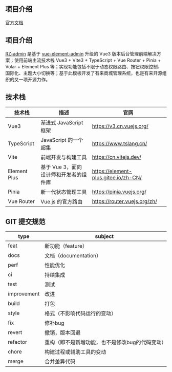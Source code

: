 ## 项目介绍

<a target="_blank" href="https://www.youlai.tech/pages/5d571c/">官方文档</a> 

## 项目介绍

[RZ-admin](https://gitee.com/youlaiorg/vue3-element-admin) 是基于 [vue-element-admin](https://gitee.com/panjiachen/vue-element-admin) 升级的 Vue3 版本后台管理前端解决方案；使用前端主流技术栈 Vue3 + Vite3 + TypeScript + Vue Router + Pinia + Volar + Element Plus 等；实现功能包括不限于动态权限路由、按钮权限控制、国际化、主题大小切换等；基于此模板开发了有来商城管理系统，也是有来开源组织的又一项开源力作。


## 技术栈

| 技术栈       | 描述                                   | 官网                                 |
| ------------ | -------------------------------------- | ------------------------------------ |
| Vue3         | 渐进式 JavaScript 框架                 | https://v3.cn.vuejs.org/             |
| TypeScript   | JavaScript 的一个超集                  | https://www.tslang.cn/               |
| Vite         | 前端开发与构建工具                     | https://cn.vitejs.dev/               |
| Element Plus | 基于 Vue 3，面向设计师和开发者的组件库 | https://element-plus.gitee.io/zh-CN/ |
| Pinia        | 新一代状态管理工具                     | https://pinia.vuejs.org/             |
| Vue Router   | Vue.js 的官方路由                      | https://router.vuejs.org/zh/         |

## GIT 提交规范
 | type        | subject                                         |
 | ----------- | ----------------------------------------------- |
 | feat        | 新功能（feature）                                |
 | docs        | 文档（documentation）                            |
 | perf        | 性能优化                                         |
 | ci          | 持续集成                                         |
 | test        | 测试                                             |
 | improvement | 改进                                             |
 | build       | 打包                                             |
 | style       | 格式（不影响代码运行的变动）                       |
 | fix         | 修补bug                                          |
 | revert      | 撤销，版本回退                                    |
 | refactor    | 重构（即不是新增功能，也不是修改bug的代码变动）      |
 | chore       | 构建过程或辅助工具的变动                           |
 | merge       | 合并差异代码                                      |
